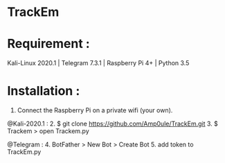 # TrackEm

# Requirement :
  Kali-Linux 2020.1 | Telegram 7.3.1 | Raspberry Pi 4+ | Python 3.5
  
# Installation : 

1. Connect the Raspberry Pi on a private wifi (your own).

@Kali-2020.1 : 
2. $ git clone https://github.com/Amp0ule/TrackEm.git
3. $ Trackem > open Trackem.py

@Telegram : 
4. BotFather > New Bot > Create Bot 
5. add token to TrackEm.py


